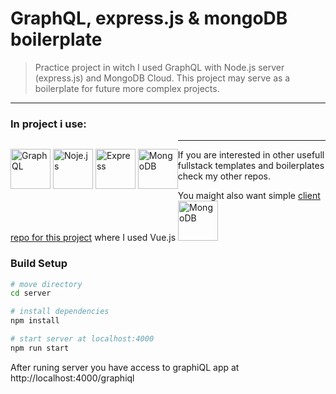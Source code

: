 # GraphQL, express.js & mongoDB boilerplate

> Practice project in witch I used GraphQL with Node.js server (express.js) and MongoDB Cloud.
> This project may serve as a boilerplate for future more complex projects.

---

### In project i use:
<p style="float: left">
<img src="https://spectrum.imgix.net/communities/33d6ade9-d505-40f2-926d-b8836bdccdd0/graphql.png.0.7616626405032714?w=256&h=256&expires=1541894400000&ixlib=js-1.2.0&s=2dbd900fb5e88743c15fbdce89635429" alt="GraphQL" width="64" style="display: inline">
<img src="https://i1.wp.com/www.fyresite.com/wp-content/uploads/2018/10/node-js.png?resize=256%2C256" alt="Noje.js" width="64" style="display: inline">
<img src="https://encrypted-tbn0.gstatic.com/images?q=tbn:ANd9GcS88qsrd0PXJzWBK2MYRgBWchcs-LMBYwBncfMuLDlAWjHbUXvGIw" alt="Express" width="64" style="display: inline">
<img src="https://www.mongodb.com/assets/images/global/leaf.png" alt="MongoDB" width="64" style="display: inline">
</p>

---

If you are interested in other usefull fullstack templates and boilerplates check my other repos.


You maight also want simple [client repo for this project](https://news-board-vue.firebaseapp.com/) where I used Vue.js <img src="https://cdn-images-1.medium.com/max/800/1*qiTJR-sO5ULMV1YqCItT8w.jpeg" alt="MongoDB" width="64" style="display: inline">

### Build Setup

``` bash
# move directory 
cd server

# install dependencies
npm install

# start server at localhost:4000
npm run start
```

After runing server you have access to graphiQL app at http://localhost:4000/graphiql
